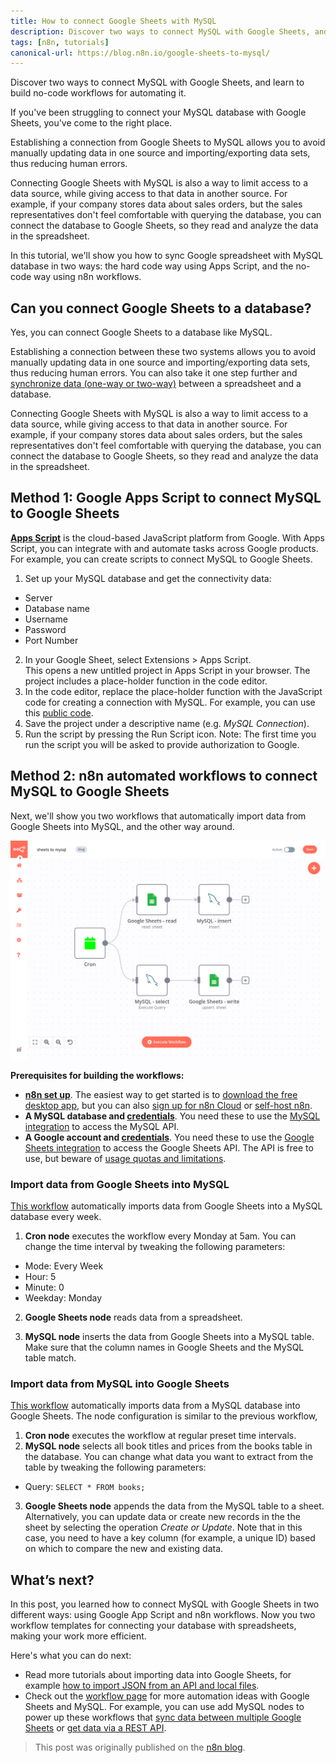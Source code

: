 ```yaml
---
title: How to connect Google Sheets with MySQL
description: Discover two ways to connect MySQL with Google Sheets, and learn to build no-code workflows for automating it.
tags: [n8n, tutorials]
canonical-url: https://blog.n8n.io/google-sheets-to-mysql/
---
```


Discover two ways to connect MySQL with Google Sheets, and learn to build no-code workflows for automating it.

<!--truncate-->

If you've been struggling to connect your MySQL database with Google Sheets, you've come to the right place.

Establishing a connection from Google Sheets to MySQL allows you to avoid manually updating data in one source and importing/exporting data sets, thus reducing human errors.

Connecting Google Sheets with MySQL is also a way to limit access to a data source, while giving access to that data in another source. For example, if your company stores data about sales orders, but the sales representatives don't feel comfortable with querying the database, you can connect the database to Google Sheets, so they read and analyze the data in the spreadsheet.

In this tutorial, we'll show you how to sync Google spreadsheet with MySQL database in two ways: the hard code way using Apps Script, and the no-code way using n8n workflows.


## Can you connect Google Sheets to a database?

Yes, you can connect Google Sheets to a database like MySQL.

Establishing a connection between these two systems allows you to avoid manually updating data in one source and importing/exporting data sets, thus reducing human errors. You can also take it one step further and [synchronize data (one-way or two-way)](https://blog.n8n.io/how-to-sync-data-between-two-systems/) between a spreadsheet and a database. 

Connecting Google Sheets with MySQL is also a way to limit access to a data source, while giving access to that data in another source. For example, if your company stores data about sales orders, but the sales representatives don't feel comfortable with querying the database, you can connect the database to Google Sheets, so they read and analyze the data in the spreadsheet.

## Method 1: Google Apps Script to connect MySQL to Google Sheets

[**Apps Script**](https://developers.google.com/apps-script) is the cloud-based JavaScript platform from Google. With Apps Script, you can integrate with and automate tasks across Google products. For example, you can create scripts to connect MySQL to Google Sheets.

1. Set up your MySQL database and get the connectivity data:

  - Server
  - Database name
  - Username
  - Password
  - Port Number

2. In your Google Sheet, select Extensions > Apps Script.  
  This opens a new untitled project in Apps Script in your browser. The project includes a place-holder function in the code editor.
3. In the code editor, replace the place-holder function with the JavaScript code for creating a connection with MySQL. For example, you can use this [public code](https://gist.github.com/mike-seekwell/c54c62e1ba7560583a84b9fe4c1fd157).
4. Save the project under a descriptive name (e.g. *MySQL Connection*).
5. Run the script by pressing the Run Script icon. Note: The first time you run the script you will be asked to provide authorization to Google.


## Method 2: n8n automated workflows to connect MySQL to Google Sheets

Next, we'll show you two workflows that automatically import data from Google Sheets into MySQL, and the other way around.

![mysql workflows](./blog_images/n8n_mysql_workflows.png)

**Prerequisites for building the workflows:**

- [**n8n set up**](https://n8n.io/pricing). The easiest way to get started is to [download the free desktop app](https://docs.n8n.io/hosting/installation/desktop-app/), but you can also [sign up for n8n Cloud](https://docs.n8n.io/hosting/installation/cloud/) or [self-host n8n](https://docs.n8n.io/hosting/installation/docker/).
- **A MySQL database and [credentials](https://docs.n8n.io/integrations/credentials/mysql/)**. You need these to use the [MySQL integration](https://n8n.io/integrations/109-mysql/) to access the MySQL API.
- **A Google account and [credentials](https://docs.n8n.io/integrations/credentials/google/)**. You need these to use the [Google Sheets integration](https://n8n.io/integrations/18-google-sheets-/) to access the Google Sheets API. The API is free to use, but beware of [usage quotas and limitations](https://developers.google.com/sheets/api/limits).

### Import data from Google Sheets into MySQL

[This workflow](https://app.n8n.io/workflows/1752) automatically imports data from Google Sheets into a MySQL database every week.

1. **Cron node** executes the workflow every Monday at 5am. You can change the time interval by tweaking the following parameters:

- Mode: Every Week
- Hour: 5
- Minute: 0
- Weekday: Monday
   

2. **Google Sheets node** reads data from a spreadsheet.

3. **MySQL node** inserts the data from Google Sheets into a MySQL table.
  Make sure that the column names in Google Sheets and the MySQL table match.

### Import data from MySQL into Google Sheets

[This workflow](https://app.n8n.io/workflows/1753) automatically imports data from a MySQL database into Google Sheets. The node configuration is similar to the previous workflow, 

1. **Cron node** executes the workflow at regular preset time intervals.
2. **MySQL node** selects all book titles and prices from the books table in the database. You can change what data you want to extract from the table by tweaking the following parameters:
   
  - Query: `SELECT * FROM books;`

3. **Google Sheets node** appends the data from the MySQL table to a sheet.
  Alternatively, you can update data or create new records in the the sheet by selecting the operation *Create or Update*. Note that in this case, you need to have a key column (for example, a unique ID) based on which to compare the new and existing data.

## What’s next?

In this post, you learned how to connect MySQL with Google Sheets in two different ways: using Google App Script and n8n workflows. Now you two workflow templates for connecting your database with spreadsheets, making your work more efficient. 

Here's what you can do next:

- Read more tutorials about importing data into Google Sheets, for example [how to import JSON from an API and local files](https://blog.n8n.io/google-sheets-import-json/).
- Check out the [workflow page](https://n8n.io/workflows/) for more automation ideas with Google Sheets and MySQL. For example, you can use add MySQL nodes to power up these workflows that [sync data between multiple Google Sheets](https://n8n.io/workflows/6/) or [get data via a REST API](https://n8n.io/workflows/226/).


> This post was originally published on the [n8n blog](https://blog.n8n.io/google-sheets-to-mysql/).
